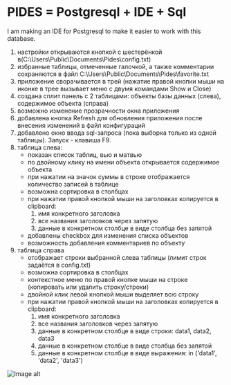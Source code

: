 # PIDES = Postgresql + IDE + Sql
I am making an IDE for Postgresql to make it easier to work with this database.

1) настройки открываются кнопкой с шестерёнкой в(C:\Users\Public\Documents\Pides\config.txt)
2) избранные таблицы, отмеченные галочкой, а также комментарии сохраняются в файл C:\Users\Public\Documents\Pides\favorite.txt
3) приложение сворачивается в трей (нажатие правой кнопки мыши на иконке в трее 
   вызывает меню с двумя командами Show и Close)
4) создана сплит панель с 2 таблицами: объекты базы данных (слева), содержимое объекта (справа)
5) возможно изменение прозрачности окна приложения
6) добавлена кнопка Refresh для обновления приложения после внесения изменений в файл конфигураций
7) добавлено окно ввода sql-запроса (пока выборка только из одной таблицы). Запуск - клавиша F9.
8) таблица слева:
    - показан список таблиц, вью и матвью
    - по двойному клику на имени объекта открывается содержимое объекта
    - при нажатии на значок суммы в строке отображается количество записей в таблице    
    - возможна сортировка в столбцах
    - при нажатии правой кнопкой мыши на заголовках копируется в clipboard: 
        1) имя конкретного заголовка
        2) все названия заголовков через запятую
        3) данные в конкретном столбце в виде столбца без запятой
    - добавлены checkbox для изменения списка объектов
    - возможность добавления комментариев по объекту
9) таблица справа
    - отображает строки выбранной слева таблицы (лимит строк задаётся в config.txt)
    - возможна сортировка в столбцах
    - контекстное меню по правой кнопке мыши на строке (копировать или удалить строку/строки)
    - двойной клик левой кнопкой мыши выделяет всю строку
    - при нажатии правой кнопкой мыши на заголовках копируется в clipboard: 
        1) имя конкретного заголовка
        2) все названия заголовков через запятую
        3) данные в конкретном столбце в виде строки: data1, data2, data3
        4) данные в конкретном столбце в виде столбца без запятой
        5) данные в конкретном столбце в виде выражения: in ('data1', 'data2', 'data3')
        
![Image alt](https://github.com/mrprogre/Pides/blob/master/gui.png)
